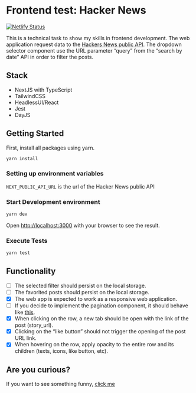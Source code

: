 # Frontend test: Hacker News

[![Netlify Status](https://api.netlify.com/api/v1/badges/6d20766c-66cd-4de7-92c1-348936b74e43/deploy-status)](https://app.netlify.com/sites/frontend-test-hacker-news/deploys)

This is a technical task to show my skills in frontend development. The web application request data to the [Hackers News public API](https://hn.algolia.com/api). The dropdown selector component use the URL parameter “query” from the “search by date” API in order to filter the posts.

## Stack

- NextJS with TypeScript
- TailwindCSS
- HeadlessUI/React
- Jest
- DayJS

## Getting Started

First, install all packages using yarn.

```bash
yarn install
```

### Setting up environment variables

`NEXT_PUBLIC_API_URL` is the url of the Hacker News public API

### Start Development environment

```bash
yarn dev
```

Open [http://localhost:3000](http://localhost:3000) with your browser to see the result.

### Execute Tests

```bash
yarn test
```

## Functionality

- [ ] The selected filter should persist on the local storage.
- [ ] The favorited posts should persist on the local storage.
- [x] The web app is expected to work as a responsive web application.
- [ ] If you decide to implement the pagination component, it should behave like [this](https://material-ui.com/components/pagination/).
- [x] When clicking on the row, a new tab should be open with the link of the post (story_url).
- [x] Clicking on the “like button” should not trigger the opening of the post URL link.
- [x] When hovering on the row, apply opacity to the entire row and its children (texts, icons, like button, etc).

## Are you curious?

If you want to see something funny, [click me](https://frontend-test-hacker-news.netlify.app/api/hello)
